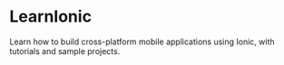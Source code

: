 # LearnIonic
Learn how to build cross-platform mobile applications using Ionic, with tutorials and sample projects.
